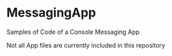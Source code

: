 # MessagingApp
Samples of Code of a Console Messaging App

Not all App files are currently included in this repository
